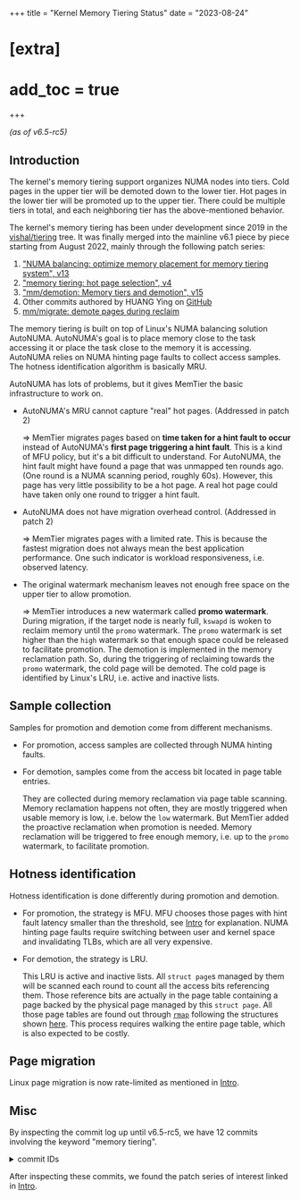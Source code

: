 +++
title = "Kernel Memory Tiering Status"
date = "2023-08-24"
# [extra]
# add_toc = true
+++

<!-- # Kernel Memory Tiering Status -->

*(as of v6.5-rc5)*

## Introduction
The kernel's memory tiering support organizes NUMA nodes into tiers.
Cold pages in the upper tier will be demoted down to the lower tier.
Hot pages in the lower tier will be promoted up to the upper tier.
There could be multiple tiers in total,
and each neighboring tier has the above-mentioned behavior.

The kernel's memory tiering has been under development since 2019
in the [vishal/tiering](https://git.kernel.org/pub/scm/linux/kernel/git/vishal/tiering.git/) tree.
It was finally merged into the mainline v6.1 piece by piece starting from August 2022, mainly through the following patch series:
1. ["NUMA balancing: optimize memory placement for memory tiering system", v13](https://lore.kernel.org/linux-mm/20220221084529.1052339-1-ying.huang@intel.com/)
2. ["memory tiering: hot page selection", v4](https://lore.kernel.org/lkml/20220622083519.708236-1-ying.huang@intel.com/)
3. ["mm/demotion: Memory tiers and demotion", v15](https://lore.kernel.org/linux-mm/20220818131042.113280-1-aneesh.kumar@linux.ibm.com/)
4. Other commits authored by HUANG Ying on [GitHub](https://github.com/torvalds/linux/commits?author=yhuang-intel)
5. [mm/migrate: demote pages during reclaim](https://lore.kernel.org/all/20210304235958.ECFA81E5@viggo.jf.intel.com/)

The memory tiering is built on top of Linux's NUMA balancing solution AutoNUMA.
AutoNUMA's goal is to place memory close to the task accessing it or place the task close to the memory it is accessing.
AutoNUMA relies on NUMA hinting page faults to collect access samples.
The hotness identification algorithm is basically MRU.

AutoNUMA has lots of problems, but it gives MemTier the basic infrastructure to work on.
- AutoNUMA's MRU cannot capture "real" hot pages. (Addressed in patch 2)

    => MemTier migrates pages based on **time taken for a hint fault to occur** instead of
    AutoNUMA's **first page triggering a hint fault**.
    This is a kind of MFU policy, but it's a bit difficult to understand.
    For AutoNUMA, the hint fault might have found a page that was unmapped ten rounds ago.
    (One round is a NUMA scanning period, roughly 60s).
    However, this page has very little possibility to be a hot page.
    A real hot page could have taken only one round to trigger a hint fault.

- AutoNUMA does not have migration overhead control. (Addressed in patch 2)

    => MemTier migrates pages with a limited rate.
    This is because the fastest migration does not always mean the best application performance.
    One such indicator is workload responsiveness, i.e. observed latency.

- The original watermark mechanism leaves not enough free space on the upper tier to allow promotion.

    => MemTier introduces a new watermark called **promo watermark**.
    During migration, if the target node is nearly full, `kswapd` is woken to reclaim memory until the `promo` watermark.
    The `promo` watermark is set higher than the `high` watermark so that enough space could be released to facilitate promotion.
    The demotion is implemented in the memory reclamation path.
    So, during the triggering of reclaiming towards the `promo` watermark, the cold page will be demoted.
    The cold page is identified by Linux's LRU, i.e. active and inactive lists.



## Sample collection
Samples for promotion and demotion come from different mechanisms.
- For promotion, access samples are collected through NUMA hinting faults.

- For demotion, samples come from the access bit located in page table entries.

    They are collected during memory reclamation via page table scanning.
    Memory reclamation happens not often, they are mostly triggered when usable memory is low,
    i.e. below the `low` watermark.
    But MemTier added the proactive reclamation when promotion is needed.
    Memory reclamation will be triggered to free enough memory, i.e. up to the `promo` watermark, to facilitate promotion.


## Hotness identification
Hotness identification is done differently during promotion and demotion.
- For promotion, the strategy is MFU.
    MFU chooses those pages with hint fault latency smaller than the threshold, see [Intro](#introduction) for explanation.
    NUMA hinting page faults require switching between user and kernel space and invalidating TLBs, which are all very expensive.

- For demotion, the strategy is LRU.
    
    This LRU is active and inactive lists.
    All `struct page`s managed by them will be scanned each round to count all the access bits referencing them.
    Those reference bits are actually in the page table containing a page backed by the physical page managed by this `struct page`.
    All those page tables are found out through [`rmap`](https://lwn.net/Articles/75198/) following the structures shown [here](https://static.lwn.net/images/ns/anonvma2.png).
    This process requires walking the entire page table, which is also expected to be costly.


## Page migration
Linux page migration is now rate-limited as mentioned in [Intro](#introduction).




## Misc

By inspecting the commit log up until v6.5-rc5,
we have 12 commits involving the keyword "memory tiering".<details>
  <summary>commit IDs</summary>

```bash
git log --all -i --grep "memory tiering" | tee memtier.log
cat memtier.log | rg ^commit\  | cut -d\  -f2
```
```
c7cdf94e9cd7a03549e61b0f85949959191b8a10
6085bc95797caa55a68bc0f7dd73e8c33e91037f
27bc50fc90647bbf7b734c3fc306a5e61350da53
992bf77591cb7e696fcc59aa7e64d1200b673513
c959924b0dc53bf6252793f41480bc01b9792570
c6833e10008f976a173dd5abdf992e492cbc3bcf
33024536bafd9129f1d16ade0974671c648700ac
a1a3a2fc304df326ff67a1814364f640f2d5121c
c574bbe917036c8968b984c82c7b13194fe5ce98
e39bb6be9f2b39a6dbaeff484361de76021b175d
5c7b1aaf139dab5072311853bacc40fc3457d1f9
2dd57d3415f8623a5e9494c88978a202886041aa
```

</details>

After inspecting these commits, we found the patch series of interest linked in [Intro](#introduction).

<!-- Out of these commits, these are the most important ones: -->

<!-- | ID      | Info                                                         | -->
<!-- | ------- | ------------------------------------------------------------ | -->
<!-- | e39bb6b | Patch series "NUMA balancing: optimize memory placement for memory tiering system", v13 | -->



<!-- ### Patch series "NUMA balancing: optimize memory placement for memory tiering system", v13 -->

<!-- <details> -->
<!--     <summary>commit details</summary> -->

<!-- > commit e39bb6be9f2b39a6dbaeff484361de76021b175d -->
<!-- > -->
<!-- > Author: Huang Ying <ying.huang@intel.com> -->
<!-- > -->
<!-- > Date:   Tue Mar 22 14:46:20 2022 -0700 -->

<!-- >     NUMA Balancing: add page promotion counter -->
<!-- >      -->
<!-- >     Patch series "NUMA balancing: optimize memory placement for memory tiering system", v13 -->
<!-- >      -->
<!-- >     With the advent of various new memory types, some machines will have -->
<!-- >     multiple types of memory, e.g.  DRAM and PMEM (persistent memory).  The -->
<!-- >     memory subsystem of these machines can be called memory tiering system, -->
<!-- >     because the performance of the different types of memory are different. -->
<!-- >      -->
<!-- >     After commit c221c0b0308f ("device-dax: "Hotplug" persistent memory for -->
<!-- >     use like normal RAM"), the PMEM could be used as the cost-effective -->
<!-- >     volatile memory in separate NUMA nodes.  In a typical memory tiering -->
<!-- >     system, there are CPUs, DRAM and PMEM in each physical NUMA node.  The -->
<!-- >     CPUs and the DRAM will be put in one logical node, while the PMEM will -->
<!-- >     be put in another (faked) logical node. -->
<!-- >      -->
<!-- >     To optimize the system overall performance, the hot pages should be -->
<!-- >     placed in DRAM node.  To do that, we need to identify the hot pages in -->
<!-- >     the PMEM node and migrate them to DRAM node via NUMA migration. -->
<!-- >      -->
<!-- >     In the original NUMA balancing, there are already a set of existing -->
<!-- >     mechanisms to identify the pages recently accessed by the CPUs in a node -->
<!-- >     and migrate the pages to the node.  So we can reuse these mechanisms to -->
<!-- >     build the mechanisms to optimize the page placement in the memory -->
<!-- >     tiering system.  This is implemented in this patchset. -->
<!-- >      -->
<!-- >     At the other hand, the cold pages should be placed in PMEM node.  So, we -->
<!-- >     also need to identify the cold pages in the DRAM node and migrate them -->
<!-- >     to PMEM node. -->
<!-- >      -->
<!-- >     In commit 26aa2d199d6f ("mm/migrate: demote pages during reclaim"), a -->
<!-- >     mechanism to demote the cold DRAM pages to PMEM node under memory -->
<!-- >     pressure is implemented.  Based on that, the cold DRAM pages can be -->
<!-- >     demoted to PMEM node proactively to free some memory space on DRAM node -->
<!-- >     to accommodate the promoted hot PMEM pages.  This is implemented in this -->
<!-- >     patchset too. -->
<!-- >      -->
<!-- >     We have tested the solution with the pmbench memory accessing benchmark -->
<!-- >     with the 80:20 read/write ratio and the Gauss access address -->
<!-- >     distribution on a 2 socket Intel server with Optane DC Persistent Memory -->
<!-- >     Model.  The test results shows that the pmbench score can improve up to -->
<!-- >     95.9%. -->
<!-- >      -->
<!-- >     This patch (of 3): -->
<!-- >      -->
<!-- >     In a system with multiple memory types, e.g.  DRAM and PMEM, the CPU -->
<!-- >     and DRAM in one socket will be put in one NUMA node as before, while -->
<!-- >     the PMEM will be put in another NUMA node as described in the -->
<!-- >     description of the commit c221c0b0308f ("device-dax: "Hotplug" -->
<!-- >     persistent memory for use like normal RAM").  So, the NUMA balancing -->
<!-- >     mechanism will identify all PMEM accesses as remote access and try to -->
<!-- >     promote the PMEM pages to DRAM. -->
<!-- >      -->
<!-- >     To distinguish the number of the inter-type promoted pages from that of -->
<!-- >     the inter-socket migrated pages.  A new vmstat count is added.  The -->
<!-- >     counter is per-node (count in the target node).  So this can be used to -->
<!-- >     identify promotion imbalance among the NUMA nodes. -->
<!-- >      -->
<!-- >     Link: https://lkml.kernel.org/r/20220301085329.3210428-1-ying.huang@intel.com -->
<!-- >     Link: https://lkml.kernel.org/r/20220221084529.1052339-1-ying.huang@intel.com -->
<!-- >     Link: https://lkml.kernel.org/r/20220221084529.1052339-2-ying.huang@intel.com -->
<!-- >     Signed-off-by: "Huang, Ying" <ying.huang@intel.com> -->
<!-- >     Reviewed-by: Yang Shi <shy828301@gmail.com> -->
<!-- >     Tested-by: Baolin Wang <baolin.wang@linux.alibaba.com> -->
<!-- >     Reviewed-by: Baolin Wang <baolin.wang@linux.alibaba.com> -->
<!-- >     Acked-by: Johannes Weiner <hannes@cmpxchg.org> -->
<!-- >     Reviewed-by: Oscar Salvador <osalvador@suse.de> -->
<!-- >     Cc: Michal Hocko <mhocko@suse.com> -->
<!-- >     Cc: Rik van Riel <riel@surriel.com> -->
<!-- >     Cc: Mel Gorman <mgorman@techsingularity.net> -->
<!-- >     Cc: Peter Zijlstra <peterz@infradead.org> -->
<!-- >     Cc: Dave Hansen <dave.hansen@linux.intel.com> -->
<!-- >     Cc: Zi Yan <ziy@nvidia.com> -->
<!-- >     Cc: Wei Xu <weixugc@google.com> -->
<!-- >     Cc: Shakeel Butt <shakeelb@google.com> -->
<!-- >     Cc: zhongjiang-ali <zhongjiang-ali@linux.alibaba.com> -->
<!-- >     Cc: Feng Tang <feng.tang@intel.com> -->
<!-- >     Cc: Randy Dunlap <rdunlap@infradead.org> -->
<!-- >     Signed-off-by: Andrew Morton <akpm@linux-foundation.org> -->
<!-- >     Signed-off-by: Linus Torvalds <torvalds@linux-foundation.org> -->

<!-- </details> -->

<!--   -->
<!-- This patch series address the need of  -->
<!-- extending existing hotness identification and page migration mechanisms from AutoNUMA to address: -->
<!-- - Promotion of hot pages in PMEM node: -->
<!-- - Demotion of cold pages in DRAM node: 26aa2d199d6f ("mm/migrate: demote pages during reclaim") -->





